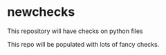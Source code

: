 # newchecks
This repository will have checks on python files

This repo will be populated with lots of fancy checks.
